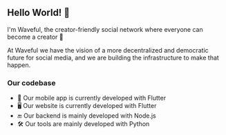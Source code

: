 ## Hello World! 👋
I'm Waveful, the creator-friendly social network where everyone can become a creator 🌊

At Waveful we have the vision of a more decentralized and democratic future for social media, and we are building the infrastructure to make that happen.


### Our codebase

- 📱 Our mobile app is currently developed with Flutter
- 🖥 Our website is currently developed with Flutter
- 🔚 Our backend is mainly developed with Node.js
- 🛠 Our tools are mainly developed with Python
